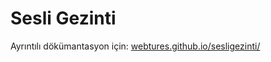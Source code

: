 # Sesli Gezinti
Ayrıntılı dökümantasyon için:
<a href="https://webtures.github.io/sesligezinti/">webtures.github.io/sesligezinti/</a>
